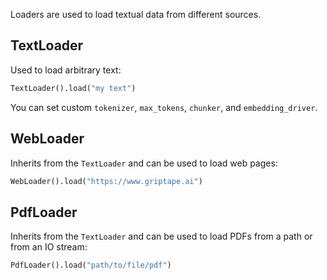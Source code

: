 Loaders are used to load textual data from different sources.

## TextLoader

Used to load arbitrary text:

```python
TextLoader().load("my text")
```

You can set custom `tokenizer`, `max_tokens`, `chunker`, and `embedding_driver`.

## WebLoader

Inherits from the `TextLoader` and can be used to load web pages:

```python
WebLoader().load("https://www.griptape.ai")
```

## PdfLoader

Inherits from the `TextLoader` and can be used to load PDFs from a path or from an IO stream:

```python
PdfLoader().load("path/to/file/pdf")
```